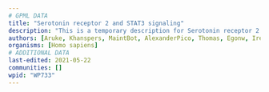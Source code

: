```yaml
---
# GPML DATA
title: "Serotonin receptor 2 and STAT3 signaling"
description: "This is a temporary description for Serotonin receptor 2 and STAT3 signaling"
authors: [Aruke, Khanspers, MaintBot, AlexanderPico, Thomas, Egonw, IreneHemel, Eweitz]
organisms: [Homo sapiens]
# ADDITIONAL DATA
last-edited: 2021-05-22
communities: []
wpid: "WP733"
---
```

